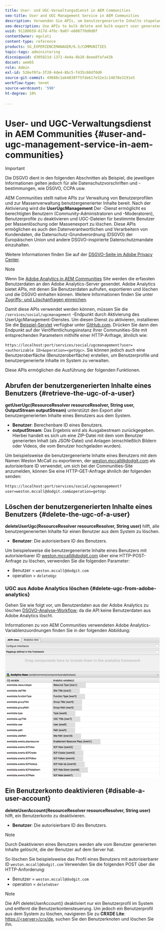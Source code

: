 ```yaml
---
title: User- und UGC-Verwaltungsdienst in AEM Communities
seo-title: User and UGC Management Service in AEM Communities
description: Verwenden Sie APIs, um benutzergenerierte Inhalte stapelweise zu löschen und zu exportieren und das Benutzerkonto zu deaktivieren.
seo-description: Use APIs to bulk delete and bulk export user generated content, and disable user account.
uuid: 91180659-617d-4f6c-9a07-e680770d0d8f
contentOwner: mgulati
content-type: reference
products: SG_EXPERIENCEMANAGER/6.5/COMMUNITIES
topic-tags: administering
discoiquuid: d305821d-1371-4e4a-8b28-8eee8fafa43b
docset: aem65
role: Admin
exl-id: 526ef0fa-3f20-4de4-8bc5-f435c60df0d0
source-git-commit: 49688c1e64038ff5fde617e52e1c14878e3191e5
workflow-type: tm+mt
source-wordcount: '590'
ht-degree: 10%

---
```


# User- und UGC-Verwaltungsdienst in AEM Communities {#user-and-ugc-management-service-in-aem-communities}

>[!IMPORTANT]
>
>Die DSGVO dient in den folgenden Abschnitten als Beispiel, die jeweiligen Informationen gelten jedoch für alle Datenschutzvorschriften und -bestimmungen, wie DSGVO, CCPA usw.

AEM Communities stellt native APIs zur Verwaltung von Benutzerprofilen und zur Massenverwaltung benutzergenerierter Inhalte bereit. Nach der Aktivierung wird die **UserUgcManagement** Der -Dienst ermöglicht es berechtigten Benutzern (Community-Administratoren und -Moderatoren), Benutzerprofile zu deaktivieren und UGC-Dateien für bestimmte Benutzer per Massenlöschung oder Massenexport zu löschen. Diese APIs ermöglichen es auch den Datenverantwortlichen und Verarbeitern von Kundendaten, die Datenschutz-Grundverordnung (DSGVO) der Europäischen Union und andere DSGVO-inspirierte Datenschutzmandate einzuhalten.

Weitere Informationen finden Sie auf der [DSGVO-Seite im Adobe Privacy Center](https://www.adobe.com/de/privacy/general-data-protection-regulation.html).

>[!NOTE]
>
>Wenn Sie [Adobe Analytics in AEM Communities](/help/communities/analytics.md) Site werden die erfassten Benutzerdaten an den Adobe Analytics-Server gesendet. Adobe Analytics bietet APIs, mit denen Sie Benutzerdaten aufrufen, exportieren und löschen und die DSGVO einhalten können. Weitere Informationen finden Sie unter [Zugriffs- und Löschanfragen einreichen](https://experienceleague.adobe.com/docs/analytics/admin/data-governance/gdpr-submit-access-delete.html).

Damit diese APIs verwendet werden können, müssen Sie die `/services/social/ugcmanagement` -Endpunkt durch Aktivierung des UserUgcManagement-Dienstes. Um diesen Dienst zu aktivieren, installieren Sie die [Beispiel-Servlet](https://github.com/Adobe-Marketing-Cloud/aem-communities-ugc-migration/tree/main/bundles/communities-ugc-management-servlet) verfügbar unter [GitHub.com](https://github.com/Adobe-Marketing-Cloud/aem-communities-ugc-migration/tree/main/bundles/communities-ugc-management-servlet). Drücken Sie dann den Endpunkt auf der Veröffentlichungsinstanz Ihrer Communities-Site mit entsprechenden Parametern mithilfe einer HTTP-Anfrage, ähnlich wie:

`https://localhost:port/services/social/ugcmanagement?user=<authorizable ID>&operation=<getUgc>`. Sie können jedoch auch eine Benutzeroberfläche (Benutzeroberfläche) erstellen, um Benutzerprofile und benutzergenerierte Inhalte im System zu verwalten.

Diese APIs ermöglichen die Ausführung der folgenden Funktionen.

## Abrufen der benutzergenerierten Inhalte eines Benutzers {#retrieve-the-ugc-of-a-user}

**getUserUgc(ResourceResolver resourceResolver, String user, OutputStream outputStream)** unterstützt den Export aller benutzergenerierten Inhalte eines Benutzers aus dem System.

* **Benutzer**: Berechenbare ID eines Benutzers.
* **outputStream**: Das Ergebnis wird als Ausgabestream zurückgegeben. Hierbei handelt es sich um eine ZIP-Datei mit dem vom Benutzer generierten Inhalt (als JSON-Datei) und Anlagen (einschließlich Bildern oder Videos, die vom Benutzer hochgeladen wurden).

Um beispielsweise die benutzergenerierte Inhalte eines Benutzers mit dem Namen Weston McCall zu exportieren, der weston.mccall@dodgit.com als autorisierbare ID verwendet, um sich bei der Communities-Site anzumelden, können Sie eine HTTP-GET-Anfrage ähnlich der folgenden senden:

`https://localhost:port/services/social/ugcmanagement?user=weston.mccall@dodgit.com&operation=getUgc`

## Löschen der benutzergenerierten Inhalte eines Benutzers {#delete-the-ugc-of-a-user}

**deleteUserUgc(ResourceResolver resourceResolver, String user)** hilft, alle benutzergenerierten Inhalte für einen Benutzer aus dem System zu löschen.

* **Benutzer**: Die autorisierbare ID des Benutzers.

Um beispielsweise die benutzergenerierte Inhalte eines Benutzers mit autorisierbarer ID weston.mccall@dodgit.com über eine HTTP-POST-Anfrage zu löschen, verwenden Sie die folgenden Parameter:

* Benutzer = `weston.mccall@dodgit.com`
* operation = `deleteUgc`

### UGC aus Adobe Analytics löschen {#delete-ugc-from-adobe-analytics}

Gehen Sie wie folgt vor, um Benutzerdaten aus der Adobe Analytics zu löschen [DSGVO-Analyse-Workflow](https://experienceleague.adobe.com/docs/analytics/admin/data-governance/an-gdpr-workflow.html?lang=de); da die API keine Benutzerdaten aus Adobe Analytics löscht.

Informationen zu von AEM Communities verwendeten Adobe Analytics-Variablenzuordnungen finden Sie in der folgenden Abbildung:

![Variablenzuordnung für AEM Communities in Adobe Analytics](assets/analytics-communities-mapping.png)

## Ein Benutzerkonto deaktivieren {#disable-a-user-account}

**deleteUserAccount(ResourceResolver resourceResolver, String user)** hilft, ein Benutzerkonto zu deaktivieren.

* **Benutzer**: Die autorisierbare ID des Benutzers.

>[!NOTE]
>
>Durch Deaktivieren eines Benutzers werden alle vom Benutzer generierten Inhalte gelöscht, die der Benutzer auf dem Server hat.

So löschen Sie beispielsweise das Profil eines Benutzers mit autorisierbarer ID `weston.mccall@dodgit.com` Verwenden Sie die folgenden POST über die HTTP-Anforderung:

* Benutzer = `weston.mccall@dodgit.com`
* operation = `deleteUser`

>[!NOTE]
>
>Die API deleteUserAccount() deaktiviert nur ein Benutzerprofil im System und entfernt die Benutzerkontensteuerung. Um jedoch ein Benutzerprofil aus dem System zu löschen, navigieren Sie zu **CRXDE Lite**: [https://&lt;server>/crx/de](https://localhost:4502/crx/de), suchen Sie den Benutzerknoten und löschen Sie ihn.
